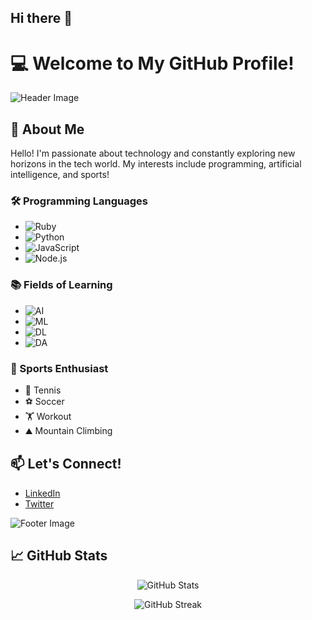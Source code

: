 ## Hi there 👋

# 💻 Welcome to My GitHub Profile!

![Header Image](https://via.placeholder.com/800x200.png?text=Welcome+to+My+Profile)

## 🚀 About Me
Hello! I'm passionate about technology and constantly exploring new horizons in the tech world. My interests include programming, artificial intelligence, and sports!

### 🛠️ Programming Languages
- ![Ruby](https://img.shields.io/badge/-Ruby%20on%20Rails-red?logo=ruby&logoColor=white)
- ![Python](https://img.shields.io/badge/-Python-blue?logo=python&logoColor=white)
- ![JavaScript](https://img.shields.io/badge/-JavaScript-yellow?logo=javascript&logoColor=white)
- ![Node.js](https://img.shields.io/badge/-Node.js-green?logo=node.js&logoColor=white)

### 📚 Fields of Learning
- ![AI](https://img.shields.io/badge/-Artificial%20Intelligence-orange?logo=ai&logoColor=white)
- ![ML](https://img.shields.io/badge/-Machine%20Learning-blue?logo=ml&logoColor=white)
- ![DL](https://img.shields.io/badge/-Deep%20Learning-purple?logo=dl&logoColor=white)
- ![DA](https://img.shields.io/badge/-Data%20Analysis-green?logo=data-analysis&logoColor=white)

### 🏅 Sports Enthusiast
- 🎾 Tennis
- ⚽ Soccer
- 🏋️ Workout
- ⛰️ Mountain Climbing

## 📫 Let's Connect!
- [LinkedIn](https://www.linkedin.com)
- [Twitter](https://twitter.com)

![Footer Image](https://via.placeholder.com/800x200.png?text=Thank+You+for+Visiting+My+Profile)

## 📈 **GitHub Stats**

<p align="center">
  <img src="https://github-readme-stats.vercel.app/api?username=williamufpr&show_icons=true&theme=radical" alt="GitHub Stats" />
</p>

<p align="center">
  <img src="https://github-readme-streak-stats.herokuapp.com/?user=williamufpr&theme=radical" alt="GitHub Streak" />
</p>
<!--
**williamufpr/williamufpr** is a ✨ _special_ ✨ repository because its `README.md` (this file) appears on your GitHub profile.

Here are some ideas to get you started:

- 🔭 I’m currently working on ...
- 🌱 I’m currently learning ...
- 👯 I’m looking to collaborate on ...
- 🤔 I’m looking for help with ...
- 💬 Ask me about ...
- 📫 How to reach me: ...
- 😄 Pronouns: ...
- ⚡ Fun fact: ...
-->
